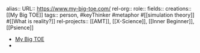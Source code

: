 alias::
URL:: https://www.my-big-toe.com/
rel-org::
role::
fields:: 
creations:: [[My Big TOE]]
tags:: person, #keyThinker #metaphor #[[simulation theory]] #[[What is reality?]] 
rel-projects:: [[AMT]], [[X-Science]], [[Inner Beginner]], [[Psience]] 


- [My Big TOE](https://www.my-big-toe.com/)
-